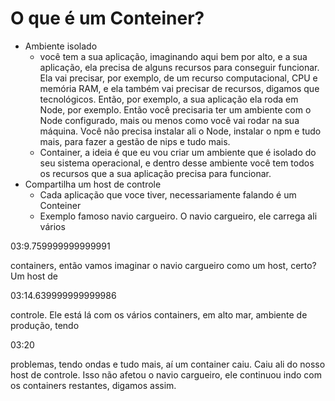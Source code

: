 # O que é um Conteiner?
- Ambiente isolado
	- você tem a sua aplicação, imaginando aqui bem por alto, e a sua aplicação, ela precisa de alguns recursos para conseguir funcionar. Ela vai precisar, por exemplo, de um recurso computacional, CPU e memória RAM, e ela também vai precisar de recursos, digamos que tecnológicos. Então, por exemplo, a sua aplicação ela roda em Node, por exemplo. Então você precisaria ter um ambiente com o Node configurado, mais ou menos como você vai rodar na sua máquina. Você não precisa instalar ali o Node, instalar o npm e tudo mais, para fazer a gestão de nips e tudo mais.
	- Container, a ideia é que eu vou criar um ambiente que é isolado do seu sistema operacional, e dentro desse ambiente você tem todos os recursos que a sua aplicação precisa para funcionar.
- Compartilha um host de controle
	- Cada aplicação que voce tiver, necessariamente falando é um Conteiner
	- Exemplo famoso navio cargueiro. O navio cargueiro, ele carrega ali vários

03:9.759999999999991

containers, então vamos imaginar o navio cargueiro como um host, certo? Um host de

03:14.639999999999986

controle. Ele está lá com os vários containers, em alto mar, ambiente de produção, tendo

03:20

problemas, tendo ondas e tudo mais, aí um container caiu. Caiu ali do nosso host de controle. Isso não afetou o navio cargueiro, ele continuou indo com os containers restantes, digamos assim.